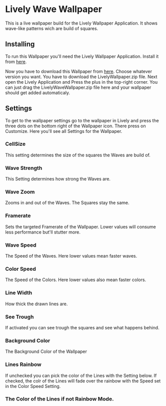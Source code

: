 # Lively Wave Wallpaper

This is a live wallpaper build for the Lively Wallpaper Application. It shows wave-like patterns wich are build of squares. 

## Installing
To run this Wallpaper you'll need the Lively Wallpaper Application. Install it from  [here](https://www.rocksdanister.com/lively/ "Lively Wallpaper Homepage").

Now you have to download this Wallpaper from [here](https://github.com/GivingMyBest/LivelyWaveWallpaper/releases/ "Lively Wave Wallpaper Releases"). Choose whatever version you want. You have to download the LivelyWallpaper.zip file.
Next open the Lively Application and Press the plus in the top-right corner. You can just drag the LivelyWaveWallpaper.zip file here and your wallpaper should get added automaticaly.

## Settings
To get to the wallpaper settings go to the wallpaper in Lively and press the three dots on the bottom right of the Wallpaper icon. There press on Customize. Here you'll see all Settings for the Wallpaper.

### CellSize
This setting determines the size of the squares the Waves are build of.
### Wave Strength
This Setting determines how strong the Waves are.
### Wave Zoom
Zooms in and out of the Waves. The Squares stay the same.
### Framerate
Sets the targeted Framerate of the Wallpaper. Lower values will consume less performance but'll stutter more.
### Wave Speed
The Speed of the Waves. Here lower values mean faster waves.
### Color Speed
The Speed of the Colors. Here lower values also mean faster colors.
### Line Width
How thick the drawn lines are.
### See Trough
If activated you can see trough the squares and see what happens behind.
### Background Color
The Background Color of the Wallpaper
### Lines Rainbow
If unchecked you can pick the color of the Lines with the Setting below. If checked, the colr of the Lines will fade over the rainbow with the Speed set in the Color Speed Setting.
### The Color of the Lines if not Rainbow Mode.
